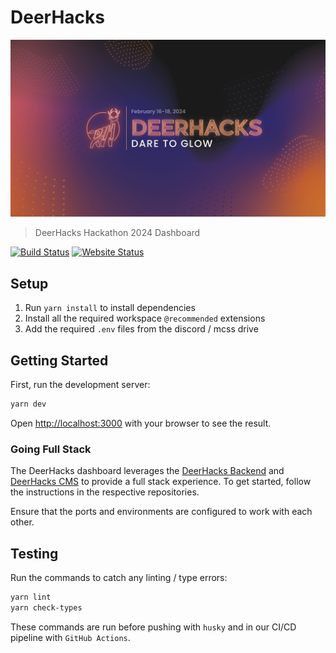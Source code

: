# DeerHacks

[![DeerHacks Banner](public/backgrounds/banner.jpg)](https://deerhacks.ca)

> DeerHacks Hackathon 2024 Dashboard

[![Build Status](https://api.netlify.com/api/v1/badges/e85686f6-63b4-4028-94f2-c27d34c488d7/deploy-status)](https://app.netlify.com/sites/deerhacks/deploys)
[![Website Status](https://img.shields.io/website?down_color=red&down_message=offline&up_color=green&up_message=online&url=https%3A%2F%2Fdeerhacks.ca)](https://deerhacks.ca)

## Setup

1. Run `yarn install` to install dependencies
2. Install all the required workspace `@recommended` extensions
3. Add the required `.env` files from the discord / mcss drive

## Getting Started

First, run the development server:

```bash
yarn dev
```

Open [http://localhost:3000](http://localhost:3000) with your browser to see the result.

### Going Full Stack

The DeerHacks dashboard leverages the [DeerHacks Backend](https://github.com/utmmcss/deerhacks-backend) and [DeerHacks CMS](https://github.com/utmmcss/deerhacks-cms) to provide a full stack experience. To get started, follow the instructions in the respective repositories.

Ensure that the ports and environments are configured to work with each other.

## Testing

Run the commands to catch any linting / type errors:

```bash
yarn lint
yarn check-types
```

These commands are run before pushing with `husky` and in our CI/CD pipeline with `GitHub Actions`.

